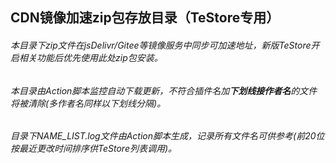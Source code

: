 ## CDN镜像加速zip包存放目录（TeStore专用）

###### 本目录下zip文件在jsDelivr/Gitee等镜像服务中同步可加速地址，新版TeStore开启相关功能后优先使用此处zip包安装。
###### 本目录由Action脚本监控自动下载更新，不符合插件名加**下划线接作者名**的文件将被清除(多作者名同样以下划线分隔)。
###### 目录下NAME_LIST.log文件由Action脚本生成，记录所有文件名可供参考(前20位按最近更改时间排序供TeStore列表调用)。